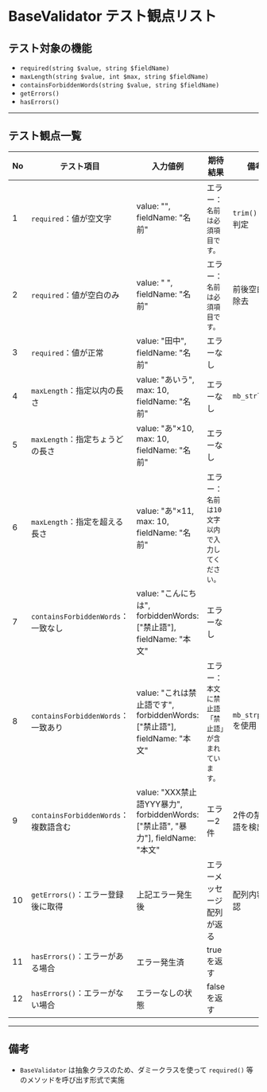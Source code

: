 # BaseValidator テスト観点リスト

## テスト対象の機能
- `required(string $value, string $fieldName)`
- `maxLength(string $value, int $max, string $fieldName)`
- `containsForbiddenWords(string $value, string $fieldName)`
- `getErrors()`
- `hasErrors()`

---

## テスト観点一覧

| No | テスト項目                           | 入力値例                                         | 期待結果                                             | 備考 |
|----|--------------------------------------|--------------------------------------------------|------------------------------------------------------|------|
| 1  | `required`：値が空文字              | value: "", fieldName: "名前"                     | エラー：`名前は必須項目です。`                      | `trim()` で空判定 |
| 2  | `required`：値が空白のみ            | value: "   ", fieldName: "名前"                  | エラー：`名前は必須項目です。`                      | 前後空白を除去 |
| 3  | `required`：値が正常                | value: "田中", fieldName: "名前"                 | エラーなし                                           |                                                |
| 4  | `maxLength`：指定以内の長さ         | value: "あいう", max: 10, fieldName: "名前"      | エラーなし                                           | `mb_strlen()` |
| 5  | `maxLength`：指定ちょうどの長さ     | value: "あ"×10, max: 10, fieldName: "名前"       | エラーなし                                           |                                                |
| 6  | `maxLength`：指定を超える長さ       | value: "あ"×11, max: 10, fieldName: "名前"       | エラー：`名前は10文字以内で入力してください。`      |                                                |
| 7  | `containsForbiddenWords`：一致なし  | value: "こんにちは", forbiddenWords: ["禁止語"], fieldName: "本文" | エラーなし                   |                                                  |
| 8  | `containsForbiddenWords`：一致あり  | value: "これは禁止語です", forbiddenWords: ["禁止語"], fieldName: "本文" | エラー：`本文に禁止語「禁止語」が含まれています。` | `mb_strpos()` を使用 |
| 9  | `containsForbiddenWords`：複数語含む| value: "XXX禁止語YYY暴力", forbiddenWords: ["禁止語", "暴力"], fieldName: "本文" | エラー2件 | 2件の禁止語を検出 |
| 10 | `getErrors()`：エラー登録後に取得    | 上記エラー発生後                                 | エラーメッセージ配列が返る                          | 配列内容確認 |
| 11 | `hasErrors()`：エラーがある場合      | エラー発生済                                     | true を返す                                         |                                                |
| 12 | `hasErrors()`：エラーがない場合      | エラーなしの状態                                 | false を返す                                        |                                                |

---

## 備考
- `BaseValidator` は抽象クラスのため、ダミークラスを使って `required()` 等のメソッドを呼び出す形式で実施
